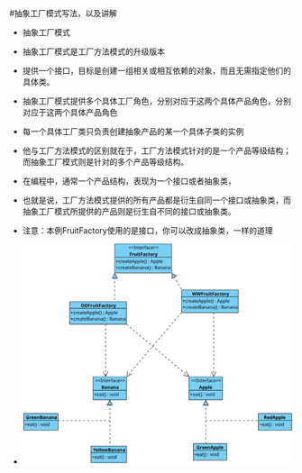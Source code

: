 #抽象工厂模式写法，以及讲解

- 抽象工厂模式
- 抽象工厂模式是工厂方法模式的升级版本
- 提供一个接口，目标是创建一组相关或相互依赖的对象，而且无需指定他们的具体类。

- 抽象工厂模式提供多个具体工厂角色，分别对应于这两个具体产品角色，分别对应于这两个具体产品角色
- 每一个具体工厂类只负责创建抽象产品的某一个具体子类的实例

- 他与工厂方法模式的区别就在于，工厂方法模式针对的是一个产品等级结构；而抽象工厂模式则是针对的多个产品等级结构。
- 在编程中，通常一个产品结构，表现为一个接口或者抽象类，
- 也就是说，工厂方法模式提供的所有产品都是衍生自同一个接口或抽象类，而抽象工厂模式所提供的产品则是衍生自不同的接口或抽象类。

- 注意：本例FruitFactory使用的是接口，你可以改成抽象类，一样的道理
- ![UML示意图](https://github.com/pigzhuzhu55/Design/blob/master/src/example/factory/abstract1/10.svg)